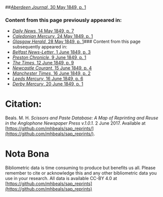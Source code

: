 ##[*Aberdeen Journal*, 30 May 1849, p. 1](https://mhbeals.github.io/sap_html/Aberdeen-Journal/Aberdeen-Journal-30-May-1849-p-1)

### Content from this page previously appeared in:
+ [*Daily News*, 14 May 1849, p. 7](https://mhbeals.github.io/sap_html/Daily-News/Daily-News-14-May-1849-p-7)
+ [*Caledonian Mercury*, 24 May 1849, p. 1](https://mhbeals.github.io/sap_html/Caledonian-Mercury/Caledonian-Mercury-24-May-1849-p-1)
+ [*Glasgow Herald*, 28 May 1849, p. 1](https://mhbeals.github.io/sap_html/Glasgow-Herald/Glasgow-Herald-28-May-1849-p-1)### Content from this page subsequently appeared in:
+ [*Belfast News-Letter*, 1 June 1849, p. 3](https://mhbeals.github.io/sap_html/Belfast-News-Letter/Belfast-News-Letter-1-June-1849-p-3)
+ [*Preston Chronicle*, 9 June 1849, p. 1](https://mhbeals.github.io/sap_html/Preston-Chronicle/Preston-Chronicle-9-June-1849-p-1)
+ [*The Times*, 12 June 1849, p. 9](https://mhbeals.github.io/sap_html/The-Times/The-Times-12-June-1849-p-9)
+ [*Newcastle Courant*, 15 June 1849, p. 4](https://mhbeals.github.io/sap_html/Newcastle-Courant/Newcastle-Courant-15-June-1849-p-4)
+ [*Manchester Times*, 16 June 1849, p. 2](https://mhbeals.github.io/sap_html/Manchester-Times/Manchester-Times-16-June-1849-p-2)
+ [*Leeds Mercury*, 16 June 1849, p. 6](https://mhbeals.github.io/sap_html/Leeds-Mercury/Leeds-Mercury-16-June-1849-p-6)
+ [*Derby Mercury*, 20 June 1849, p. 1](https://mhbeals.github.io/sap_html/Derby-Mercury/Derby-Mercury-20-June-1849-p-1)
                    
# Citation: 

Beals. M. H. *Scissors and Paste Database: A Map of Reprinting and Reuse in the Anglophone Newspaper Press v.1.0.1.* 2 June 2017. Available at [https://github.com/mhbeals/sap_reprints/](https://github.com/mhbeals/sap_reprints/). 
                    
# Nota Bona

Bibliometric data is time consuming to produce but benefits us all. Please remember to cite or acknowledge this and any other bibliometric data you use in your research. All data is available CC-BY 4.0 at [https://github.com/mhbeals/sap_reprints](https://github.com/mhbeals/sap_reprints)